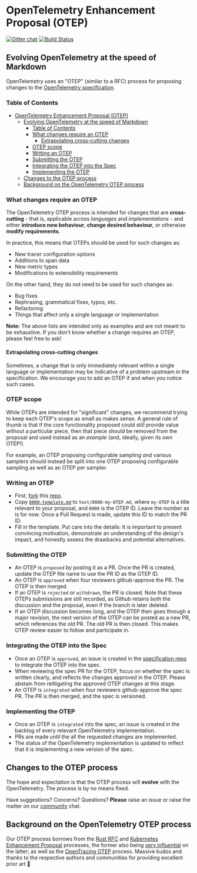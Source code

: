 # OpenTelemetry Enhancement Proposal (OTEP)

[![Gitter chat][gitter-image]][gitter-url]
[![Build Status][circleci-image]][circleci-url]

## Evolving OpenTelemetry at the speed of Markdown

OpenTelemetry uses an "OTEP" (similar to a RFC) process for proposing changes to the [OpenTelemetry specification](https://github.com/open-telemetry/opentelemetry-specification).

### Table of Contents

- [OpenTelemetry Enhancement Proposal (OTEP)](#opentelemetry-enhancement-proposal-otep)
  - [Evolving OpenTelemetry at the speed of Markdown](#evolving-opentelemetry-at-the-speed-of-markdown)
    - [Table of Contents](#table-of-contents)
    - [What changes require an OTEP](#what-changes-require-an-otep)
      - [Extrapolating cross-cutting changes](#extrapolating-cross-cutting-changes)
    - [OTEP scope](#otep-scope)
    - [Writing an OTEP](#writing-an-otep)
    - [Submitting the OTEP](#submitting-the-otep)
    - [Integrating the OTEP into the Spec](#integrating-the-otep-into-the-spec)
    - [Implementing the OTEP](#implementing-the-otep)
  - [Changes to the OTEP process](#changes-to-the-otep-process)
  - [Background on the OpenTelemetry OTEP process](#background-on-the-opentelemetry-otep-process)

### What changes require an OTEP

The OpenTelemetry OTEP process is intended for changes that are **cross-cutting** - that is, applicable across *languages* and *implementations* - and either **introduce new behaviour**, **change desired behaviour**, or otherwise **modify requirements**.

In practice, this means that OTEPs should be used for such changes as:

- New tracer configuration options
- Additions to span data
- New metric types
- Modifications to extensibility requirements

On the other hand, they do not need to be used for such changes as:

- Bug fixes
- Rephrasing, grammatical fixes, typos, etc.
- Refactoring
- Things that affect only a single language or implementation

**Note:** The above lists are intended only as examples and are not meant to be exhaustive. If you don't know whether a change requires an OTEP, please feel free to ask!

#### Extrapolating cross-cutting changes

Sometimes, a change that is only immediately relevant within a single language or implementation may be indicative of a problem upstream in the specification. We encourage you to add an OTEP if and when you notice such cases.

### OTEP scope

While OTEPs are intended for "significant" changes, we recommend trying to keep each OTEP's scope as small as makes sense. A general rule of thumb is that if the core functionality proposed could still provide value without a particular piece, then that piece should be removed from the proposal and used instead as an *example* (and, ideally, given its own OTEP!).

For example, an OTEP proposing configurable sampling *and* various samplers should instead be split into one OTEP proposing configurable sampling as well as an OTEP per sampler.

### Writing an OTEP

- First, [fork](https://help.github.com/en/articles/fork-a-repo) this [repo](https://github.com/open-telemetry/oteps).
- Copy [`0000-template.md`](./0000-template.md) to `text/0000-my-OTEP.md`, where `my-OTEP` is a title relevant to your proposal, and `0000` is the OTEP ID. Leave the number as is for now. Once a Pull Request is made, update this ID to match the PR ID.
- Fill in the template. Put care into the details: It is important to present convincing motivation, demonstrate an understanding of the design's impact, and honestly assess the drawbacks and potential alternatives.

### Submitting the OTEP

- An OTEP is `proposed` by posting it as a PR. Once the PR is created, update the OTEP file name to use the PR ID as the OTEP ID.
- An OTEP is `approved` when four reviewers github-approve the PR. The OTEP is then merged.
- If an OTEP is `rejected` or `withdrawn`, the PR is closed. Note that these OTEPs submissions are still recorded, as Github retains both the discussion and the proposal, even if the branch is later deleted.
- If an OTEP discussion becomes long, and the OTEP then goes through a major revision, the next version of the OTEP can be posted as a new PR, which references the old PR. The old PR is then closed. This makes OTEP review easier to follow and participate in.

### Integrating the OTEP into the Spec

- Once an OTEP is `approved`, an issue is created in the [specification repo](https://github.com/open-telemetry/opentelemetry-specification) to integrate the OTEP into the spec.
- When reviewing the spec PR for the OTEP, focus on whether the spec is written clearly, and reflects the changes approved in the OTEP. Please abstain from relitigating the approved OTEP changes at this stage.
- An OTEP is `integrated` when four reviewers github-approve the spec PR. The PR is then merged, and the spec is versioned.

### Implementing the OTEP

- Once an OTEP is `integrated` into the spec, an issue is created in the backlog of every relevant OpenTelemetry implementation.
- PRs are made until the all the requested changes are implemented.
- The status of the OpenTelemetry implementation is updated to reflect that it is implementing a new version of the spec.

## Changes to the OTEP process

The hope and expectation is that the OTEP process will **evolve** with the OpenTelemetry. The process is by no means fixed.

Have suggestions? Concerns? Questions? **Please** raise an issue or raise the matter on our [community](https://github.com/open-telemetry/community) chat.

## Background on the OpenTelemetry OTEP process

Our OTEP process borrows from the [Rust RFC](https://github.com/rust-lang/rfcs) and [Kubernetes Enhancement Proposal](https://github.com/kubernetes/enhancements) processes, the former also being [very influential](https://github.com/kubernetes/enhancements/blob/master/keps/0001-kubernetes-enhancement-proposal-process.md#prior-art) on the latter; as well as the [OpenTracing OTEP](https://github.com/opentracing/specification/tree/master/rfc_process.md) process. Massive kudos and thanks to the respective authors and communities for providing excellent prior art 💖

[circleci-image]: https://circleci.com/gh/open-telemetry/oteps.svg?style=svg
[circleci-url]: https://circleci.com/gh/open-telemetry/oteps
[gitter-image]: https://badges.gitter.im/open-telemetry/opentelemetry-specification.svg
[gitter-url]: https://gitter.im/open-telemetry/opentelemetry-specification?utm_source=badge&utm_medium=badge&utm_campaign=pr-badge&utm_content=badge
